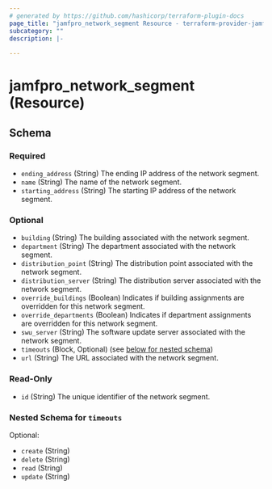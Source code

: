 ```yaml
---
# generated by https://github.com/hashicorp/terraform-plugin-docs
page_title: "jamfpro_network_segment Resource - terraform-provider-jamfpro"
subcategory: ""
description: |-
  
---
```


# jamfpro_network_segment (Resource)





<!-- schema generated by tfplugindocs -->
## Schema

### Required

- `ending_address` (String) The ending IP address of the network segment.
- `name` (String) The name of the network segment.
- `starting_address` (String) The starting IP address of the network segment.

### Optional

- `building` (String) The building associated with the network segment.
- `department` (String) The department associated with the network segment.
- `distribution_point` (String) The distribution point associated with the network segment.
- `distribution_server` (String) The distribution server associated with the network segment.
- `override_buildings` (Boolean) Indicates if building assignments are overridden for this network segment.
- `override_departments` (Boolean) Indicates if department assignments are overridden for this network segment.
- `swu_server` (String) The software update server associated with the network segment.
- `timeouts` (Block, Optional) (see [below for nested schema](#nestedblock--timeouts))
- `url` (String) The URL associated with the network segment.

### Read-Only

- `id` (String) The unique identifier of the network segment.

<a id="nestedblock--timeouts"></a>
### Nested Schema for `timeouts`

Optional:

- `create` (String)
- `delete` (String)
- `read` (String)
- `update` (String)
